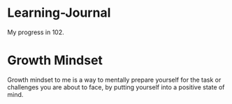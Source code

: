 # Learning-Journal
My progress in 102.
# Growth Mindset
Growth mindset to me is a way to mentally prepare yourself for the task or challenges you are about to face, by putting yourself into a positive state of mind.
